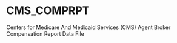 # CMS_COMPRPT
Centers for Medicare And Medicaid Services (CMS) Agent Broker Compensation Report Data File
